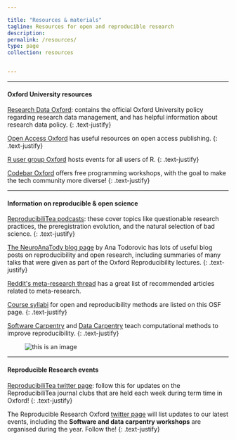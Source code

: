 ```yaml
---

title: "Resources & materials"
tagline: Resources for open and reproducible research
description:
permalink: /resources/
type: page
collection: resources


---
```


---

#### Oxford University resources

[Research Data Oxford](http://researchdata.ox.ac.uk): contains the official
Oxford University policy regarding research data management, and has helpful
information about research data policy.
{: .text-justify}

[Open Access Oxford](http://openaccess.ox.ac.uk) has useful resources on open
access publishing.
{: .text-justify}

[R user group Oxford](https://r-oxford.github.io/) hosts events for all users
of R.
{: .text-justify}

[Codebar Oxford](https://codebar.io/) offers free programming workshops, with
the goal to make the tech community more diverse!
{: .text-justify}

---

#### Information on reproducible & open science

[ReproducibiliTea podcasts](https://soundcloud.com/reproducibilitea): these
cover topics like questionable research practices, the preregistration
evolution, and the natural selection of bad science.
{: .text-justify}

[The NeuroAnaTody blog page](http://neuroanatody.com/) by Ana Todorovic has lots
of useful blog posts on reproducibility and open research, including summaries
of many talks that were given as part of the Oxford Reproducibility lectures.
{: .text-justify}

[Reddit's meta-research thread](https://www.reddit.com/r/metaresearch/) has a
great list of recommended articles related to meta-research.

[Course syllabi](https://osf.io/vkhbt/) for open and reproducibility methods are
listed on this OSF page.
{: .text-justify}

[Software Carpentry](https://software-carpentry.org) and
[Data Carpentry](https://www.datacarpentry.org) teach computational methods to
improve reproducibility.
{: .text-justify}

<html>
<style>
img:hover {
  opacity: 0.7;
  filter: alpha(opacity=70);
}
</style>
</html>

<figure>
  <img src="{{ site.url }}{{ site.baseurl }}/assets/images/for-loops.png" alt="this is an image">
</figure>

---

#### Reproducible Research events

[ReproducibiliTea twitter page](https://twitter.com/reproducibilit): follow this
for updates on the ReproducibiliTea journal clubs that are held each week during
term time in Oxford!
{: .text-justify}

The Reproducible Research Oxford [twitter page](https://twitter.com/rroxford)
will list updates to our latest events, including the
**Software and data carpentry workshops** are organised during the year. Follow
the!
{: .text-justify}
